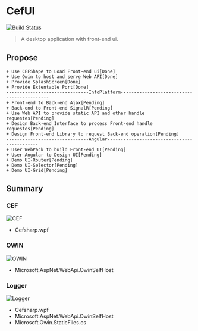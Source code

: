 # CefUI        

[![Build Status](https://travis-ci.org/xiong-ang/CEFUI.svg?branch=master)](https://travis-ci.org/xiong-ang/CEFUI)

> A desktop application with front-end ui.          

## Propose   
    + Use CEFShape to Load Front-end ui[Done]
    + Use Owin to host and serve Web API[Done]
    + Provide SplashScreen[Done]
    + Provide Extentable Port[Done]
    -------------------------------InfoPlatform-------------------------------------------
    + Front-end to Back-end Ajax[Pending]
    + Back-end to Front-end SignalR[Pending]
    + Use Web API to provide static API and other handle requestes[Pending]
    + Design Back-end Interface to process Front-end handle requestes[Pending]
    + Design Front-end Library to request Back-end operation[Pending]
    -------------------------------Angular--------------------------------------------
    + User WebPack to build Front-end UI[Pending]
    + User Angular to Design UI[Pending]
    + Demo UI-Router[Pending]
    + Demo UI-Selector[Pending]
    + Demo UI-Grid[Pending]

## Summary
### CEF
![CEF](https://github.com/xiong-ang/CEFUI/blob/master/Imgs/CEF.png?raw=true)
* Cefsharp.wpf

### OWIN
![OWIN](https://github.com/xiong-ang/CEFUI/blob/master/Imgs/OWIN.png?raw=true)
* Microsoft.AspNet.WebApi.OwinSelfHost

### Logger
![Logger](https://github.com/xiong-ang/CEFUI/blob/master/Imgs/Logger.png?raw=true)
* Cefsharp.wpf
* Microsoft.AspNet.WebApi.OwinSelfHost
* Microsoft.Owin.StaticFiles.cs
